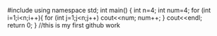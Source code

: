#include <iostream>
using namespace std;
int main()
{
	int n=4;
	int num=4;
	for (int i=1;i<n;i++){
		for (int j=1;j<n;j++)
		cout<<num;
		num++;
	}
	cout<<endl;
 <br>
	return 0;
}
//this is my first github work
